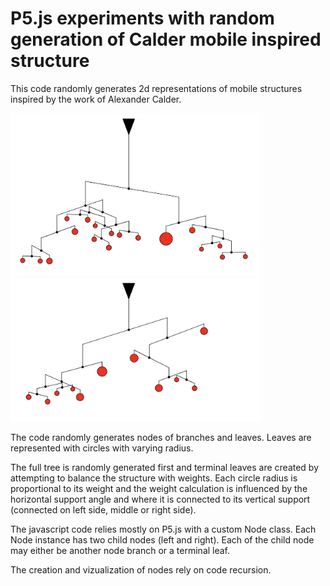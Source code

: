 # P5.js experiments with random generation of Calder mobile inspired structure
This code randomly generates 2d representations of mobile structures inspired by the work of Alexander Calder. 

<img src="./examples/ex1.png" width="400">   <img src="./examples/ex2.png" width="400">

The code randomly generates nodes of branches and leaves. Leaves are represented with circles with varying radius. 

The full tree is randomly generated first and terminal leaves are created by attempting to balance the structure with weights. Each circle radius is proportional to its weight and the weight calculation is influenced by the horizontal support angle and where it is connected to its vertical support (connected on left side, middle or right side).

The javascript code relies mostly on P5.js with a custom Node class. Each Node instance has two child nodes (left and right). Each of the child node may either be another node branch or a terminal leaf. 

The creation and vizualization of nodes rely on code recursion.
